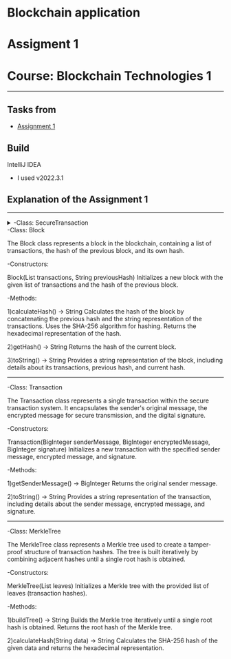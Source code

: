 # Blockchain application
# Assigment 1
# Course: Blockchain Technologies 1
---

## Tasks from
- [Assignment 1]([https://moodle.astanait.edu.kz/mod/assign/view.php?id=106863])

## Build
IntelliJ IDEA
- I used v2022.3.1
## Explanation of the Assignment 1

---
<details>
<summary>-Class: SecureTransaction</summary>

The SecureTransaction class provides essential cryptographic functionality for secure transactions, including key generation, encryption, signature creation and verification, decryption, and blockchain management.

-Constructors:

SecureTransaction()
Initializes an instance of SecureTransaction with an empty list for the blockchain.

-Methods:

1)generateKeys(int bitLength)
Generates public and private keys based on the specified bit length.

2)encrypt(BigInteger message) -> BigInteger
Encrypts the given message using the public key and modulus.

3)sign(BigInteger message) -> BigInteger
Signs the given message using the private key and modulus.

4)verify(BigInteger message, BigInteger signature) -> boolean
Verifies the signature of a message using the public key.

5)decrypt(BigInteger ciphertext) -> BigInteger
Decrypts the given ciphertext using the private key and modulus.

6)addBlock(List<Transaction> transactions)
Adds a new block to the blockchain, incorporating the provided list of transactions. Uses the previous block's hash for linkage.

7)displayBlockchain()
Displays the entire blockchain by iterating through each block and printing its details.

8)hashMessage(BigInteger data) throws NoSuchAlgorithmException -> String
Hashes the provided BigInteger data using the SHA-256 algorithm and returns the hexadecimal representation of the hash.
</details>
-Class: Block

The Block class represents a block in the blockchain, containing a list of transactions, the hash of the previous block, and its own hash. 

-Constructors:

Block(List<Transaction> transactions, String previousHash)
Initializes a new block with the given list of transactions and the hash of the previous block.

-Methods:

1)calculateHash() -> String
Calculates the hash of the block by concatenating the previous hash and the string representation of the transactions.
Uses the SHA-256 algorithm for hashing.
Returns the hexadecimal representation of the hash.

2)getHash() -> String
Returns the hash of the current block.

3)toString() -> String
Provides a string representation of the block, including details about its transactions, previous hash, and current hash.

---
-Class: Transaction

The Transaction class represents a single transaction within the secure transaction system. It encapsulates the sender's original message, the encrypted message for secure transmission, and the digital signature.

-Constructors:

Transaction(BigInteger senderMessage, BigInteger encryptedMessage, BigInteger signature)
Initializes a new transaction with the specified sender message, encrypted message, and signature.

-Methods:

1)getSenderMessage() -> BigInteger
Returns the original sender message.

2)toString() -> String
Provides a string representation of the transaction, including details about the sender message, encrypted message, and signature.

---

-Class: MerkleTree

The MerkleTree class represents a Merkle tree used to create a tamper-proof structure of transaction hashes. The tree is built iteratively by combining adjacent hashes until a single root hash is obtained.

-Constructors:

MerkleTree(List<String> leaves)
Initializes a Merkle tree with the provided list of leaves (transaction hashes).

-Methods:

1)buildTree() -> String
Builds the Merkle tree iteratively until a single root hash is obtained.
Returns the root hash of the Merkle tree.

2)calculateHash(String data) -> String
Calculates the SHA-256 hash of the given data and returns the hexadecimal representation.


